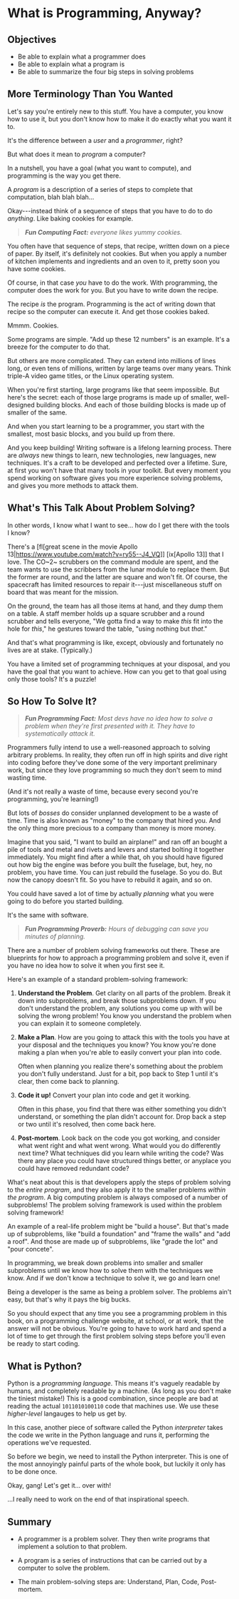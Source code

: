 <!--
# vim: ts=4:sw=4:nosi:et:tw=72:spell
-->

# What is Programming, Anyway?

## Objectives

* Be able to explain what a programmer does
* Be able to explain what a program is
* Be able to summarize the four big steps in solving problems

## More Terminology Than You Wanted

Let's say you're entirely new to this stuff. You have a computer, you
know how to use it, but you don't know how to make it do exactly what
you want it to.

It's the difference between a _user_ and a _programmer_, right?

But what does it mean to _program_ a computer?

In a nutshell, you have a goal (what you want to compute), and
programming is the way you get there.

A _program_ is a description of a series of steps to complete that
computation, blah blah blah...

Okay---instead think of a sequence of steps that you have to do to do
_anything_. Like baking cookies for example.

> _**Fun Computing Fact:** everyone likes yummy cookies._

You often have that sequence of steps, that recipe, written down on a
piece of paper. By itself, it's definitely not cookies. But when you
apply a number of kitchen implements and ingredients and an oven to it,
pretty soon you have some cookies.

Of course, in that case _you_ have to do the work. With programming, the
computer does the work for you. But you have to write down the recipe.

The recipe _is_ the program. Programming is the act of writing down that
recipe so the computer can execute it. And get those cookies baked.

Mmmm. Cookies.

Some programs are simple. "Add up these 12 numbers" is an example. It's
a breeze for the computer to do that.

But others are more complicated. They can extend into millions of lines
long, or even tens of millions, written by large teams over many years.
Think triple-A video game titles, or the Linux operating system.

When you're first starting, large programs like that seem impossible.
But here's the secret: each of those large programs is made up of
smaller, well-designed building blocks. And each of those building
blocks is made up of smaller of the same.

And when you start learning to be a programmer, you start with the
smallest, most basic blocks, and you build up from there.

And you keep building! Writing software is a lifelong learning process.
There are _always_ new things to learn, new technologies, new languages,
new techniques. It's a craft to be developed and perfected over a
lifetime. Sure, at first you won't have that many tools in your toolkit.
But every moment you spend working on software gives you more experience
solving problems, and gives you more methods to attack them.

## What's This Talk About Problem Solving?

In other words, I know what I want to see... how do I get there with the
tools I know?

There's a [fl[great scene in the movie Apollo
13|https://www.youtube.com/watch?v=ry55--J4_VQ]] [ix[Apollo 13]] that I
love. The CO~2~ scrubbers on the command module are spent, and the team
wants to use the scribbers from the lunar module to replace them. But
the former are round, and the latter are square and won't fit. Of
course, the spacecraft has limited resources to repair it---just
miscellaneous stuff on board that was meant for the mission.

On the ground, the team has all those items at hand, and they dump them
on a table. A staff member holds up a square scrubber and a round
scrubber and tells everyone, "We gotta find a way to make _this_ fit
into the hole for _this_," he gestures toward the table, "using nothing
but _that_."

And that's what programming is like, except, obviously and fortunately
no lives are at stake. (Typically.)

You have a limited set of programming techniques at your disposal, and
you have the goal that you want to achieve. How can you get to that goal
using only those tools? It's a puzzle!

## So How To Solve It?

> _**Fun Programming Fact:** Most devs have no idea how to solve a
> problem when they're first presented with it. They have to
> systematically attack it._

Programmers fully intend to use a well-reasoned approach to solving
arbitrary problems. In reality, they often run off in high spirits and
dive right into coding before they've done some of the very important
preliminary work, but since they love programming so much they don't
seem to mind wasting time.

(And it's not really a waste of time, because every second you're
programming, you're learning!)

But lots of _bosses_ do consider unplanned development to be a waste of
time. Time is also known as "money" to the company that hired you. And
the only thing more precious to a company than money is more money.

Imagine that you said, "I want to build an airplane!" and ran off an
bought a pile of tools and metal and rivets and levers and started
bolting it together immediately. You might find after a while that, oh
you should have figured out how big the engine was before you built the
fuselage, but, hey, no problem, you have time. You can just rebuild the
fuselage. So you do. But now the canopy doesn't fit. So you have to
rebuild it again, and so on.

You could have saved a lot of time by actually _planning_ what you were
going to do before you started building.

It's the same with software.

> _**Fun Programming Proverb:** Hours of debugging can save you minutes
> of planning._

There are a number of problem solving frameworks out there. These are
blueprints for how to approach a programming problem and solve it, even
if you have no idea how to solve it when you first see it.

Here's an example of a standard problem-solving framework:

1. **Understand the Problem**. Get clarity on all parts of the problem.
   Break it down into subproblems, and break those subproblems down. If
   you don't understand the problem, any solutions you come up with will
   be solving the wrong problem! You know you understand the problem
   when you can explain it to someone completely.

2. **Make a Plan**. How are you going to attack this with the tools you
   have at your disposal and the techniques you know? You know you're
   done making a plan when you're able to easily convert your plan into
   code.

   Often when planning you realize there's something about the problem
   you don't fully understand. Just for a bit, pop back to Step 1 until
   it's clear, then come back to planning.

3. **Code it up!** Convert your plan into code and get it working.

   Often in this phase, you find that there was either something you
   didn't understand, or something the plan didn't account for. Drop
   back a step or two until it's resolved, then come back here.

4. **Post-mortem**. Look back on the code you got working, and consider
   what went right and what went wrong. What would you do differently
   next time? What techniques did you learn while writing the code? Was
   there any place you could have structured things better, or anyplace
   you could have removed redundant code?

What's neat about this is that developers apply the steps of problem
solving to the _entire program_, and they also apply it to the smaller
problems _within the program_. A big computing problem is always
composed of a number of subproblems! The problem solving framework is
used within the problem solving framework!

An example of a real-life problem might be "build a house". But that's
made up of subproblems, like "build a foundation" and "frame the walls"
and "add a roof". And those are made up of subproblems, like "grade the
lot" and "pour concete".

In programming, we break down problems into smaller and smaller
subproblems until we know how to solve them with the techniques we know.
And if we don't know a technique to solve it, we go and learn one!

Being a developer is the same as being a problem solver. The problems
ain't easy, but that's why it pays the big bucks. 

So you should expect that any time you see a programming problem in this
book, on a programming challenge website, at school, or at work, that
the answer will not be obvious. You're going to have to work hard and
spend a lot of time to get through the first problem solving steps
before you'll even be ready to start coding.

## What is Python?

Python is a _programming language_. This means it's vaguely readable by
humans, and completely readable by a machine. (As long as you don't make
the tiniest mistake!) This is a good combination, since people are bad
at reading the actual `1011010100110` code that machines use. We use
these _higher-level_ langauges to help us get by.

In this case, another piece of software called the Python _interpreter_
takes the code we write in the Python language and runs it, performing
the operations we've requested.

So before we begin, we need to install the Python interpreter. This is
one of the most annoyingly painful parts of the whole book, but luckily
it only has to be done once.

Okay, gang! Let's get it... over with!

...I really need to work on the end of that inspirational speech.

## Summary

* A programmer is a problem solver. They then write programs that
  implement a solution to that problem.

* A program is a series of instructions that can be carried out by a
    computer to solve the problem.

* The main problem-solving steps are: Understand, Plan, Code,
    Post-mortem.

